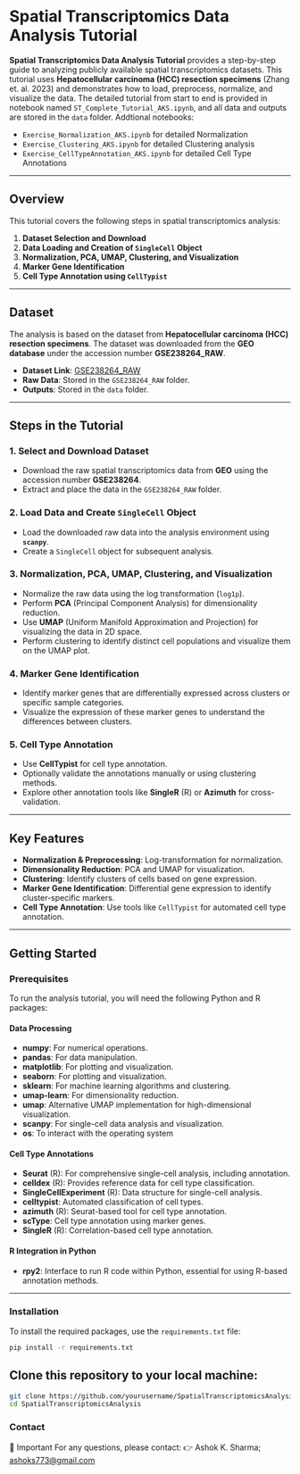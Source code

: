 # Spatial Transcriptomics Data Analysis Tutorial

**Spatial Transcriptomics Data Analysis Tutorial** provides a step-by-step guide to analyzing publicly available spatial transcriptomics datasets. This tutorial uses **Hepatocellular carcinoma (HCC) resection specimens** (Zhang et. al. 2023) and demonstrates how to load, preprocess, normalize, and visualize the data. The detailed tutorial from start to end is provided in notebook named `ST_Complete_Tutorial_AKS.ipynb`, and all data and outputs are stored in the `data` folder. 
Addtional notebooks:
- `Exercise_Normalization_AKS.ipynb` for detailed Normalization
- `Exercise_Clustering_AKS.ipynb` for detailed Clustering analysis
- `Exercise_CellTypeAnnotation_AKS.ipynb` for detailed Cell Type Annotations
  
---
## Overview
This tutorial covers the following steps in spatial transcriptomics analysis:
1. **Dataset Selection and Download**
2. **Data Loading and Creation of `SingleCell` Object**
3. **Normalization, PCA, UMAP, Clustering, and Visualization**
4. **Marker Gene Identification**
5. **Cell Type Annotation using `CellTypist`**  
---

## Dataset
The analysis is based on the dataset from **Hepatocellular carcinoma (HCC) resection specimens**. The dataset was downloaded from the **GEO database** under the accession number **GSE238264_RAW**.
- **Dataset Link**: [GSE238264_RAW](https://www.ncbi.nlm.nih.gov/geo/query/acc.cgi?acc=GSE238264)
- **Raw Data**: Stored in the `GSE238264_RAW` folder.
- **Outputs**: Stored in the `data` folder.
---

## Steps in the Tutorial
### 1. Select and Download Dataset
- Download the raw spatial transcriptomics data from **GEO** using the accession number **GSE238264**.
- Extract and place the data in the `GSE238264_RAW` folder.

### 2. Load Data and Create `SingleCell` Object
- Load the downloaded raw data into the analysis environment using **`scanpy`**.
- Create a `SingleCell` object for subsequent analysis.

### 3. Normalization, PCA, UMAP, Clustering, and Visualization
- Normalize the raw data using the log transformation (`log1p`).
- Perform **PCA** (Principal Component Analysis) for dimensionality reduction.
- Use **UMAP** (Uniform Manifold Approximation and Projection) for visualizing the data in 2D space.
- Perform clustering to identify distinct cell populations and visualize them on the UMAP plot.

### 4. Marker Gene Identification
- Identify marker genes that are differentially expressed across clusters or specific sample categories.
- Visualize the expression of these marker genes to understand the differences between clusters.

### 5. Cell Type Annotation
- Use **CellTypist** for cell type annotation.
- Optionally validate the annotations manually or using clustering methods.
- Explore other annotation tools like **SingleR** (R) or **Azimuth** for cross-validation.
---

## Key Features
- **Normalization & Preprocessing**: Log-transformation for normalization.
- **Dimensionality Reduction**: PCA and UMAP for visualization.
- **Clustering**: Identify clusters of cells based on gene expression.
- **Marker Gene Identification**: Differential gene expression to identify cluster-specific markers.
- **Cell Type Annotation**: Use tools like `CellTypist` for automated cell type annotation.
---

## Getting Started
### Prerequisites
To run the analysis tutorial, you will need the following Python and R packages:
#### Data Processing
- **numpy**: For numerical operations.
- **pandas**: For data manipulation.
- **matplotlib**: For plotting and visualization.
- **seaborn**: For plotting and visualization.
- **sklearn**: For machine learning algorithms and clustering.
- **umap-learn**: For dimensionality reduction.
- **umap**: Alternative UMAP implementation for high-dimensional visualization.
- **scanpy**: For single-cell data analysis and visualization.
- **os**: To interact with the operating system

#### Cell Type Annotations
- **Seurat** (R): For comprehensive single-cell analysis, including annotation.
- **celldex** (R): Provides reference data for cell type classification.
- **SingleCellExperiment** (R): Data structure for single-cell analysis.
- **celltypist**: Automated classification of cell types.
- **azimuth** (R): Seurat-based tool for cell type annotation.
- **scType**: Cell type annotation using marker genes.
- **SingleR** (R): Correlation-based cell type annotation.

#### R Integration in Python
- **rpy2**: Interface to run R code within Python, essential for using R-based annotation methods.
---

### Installation
To install the required packages, use the `requirements.txt` file:
```bash
pip install -r requirements.txt
```

## Clone this repository to your local machine:
```bash
git clone https://github.com/yourusername/SpatialTranscriptomicsAnalysis.git
cd SpatialTranscriptomicsAnalysis
```

### Contact
🤚 Important
For any questions, please contact: 👉 Ashok K. Sharma; ashoks773@gmail.com
